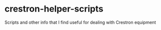 # crestron-helper-scripts
Scripts and other info that I find useful for dealing with Crestron equipment
